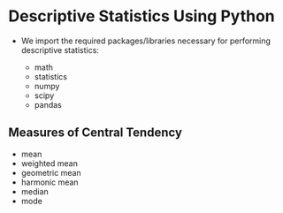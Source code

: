 # Descriptive Statistics Using Python

- We import the required packages/libraries necessary for performing descriptive statistics:

    - math
    - statistics
    - numpy
    - scipy
    - pandas

## Measures of Central Tendency

- mean
- weighted mean
- geometric mean
- harmonic mean
- median
- mode